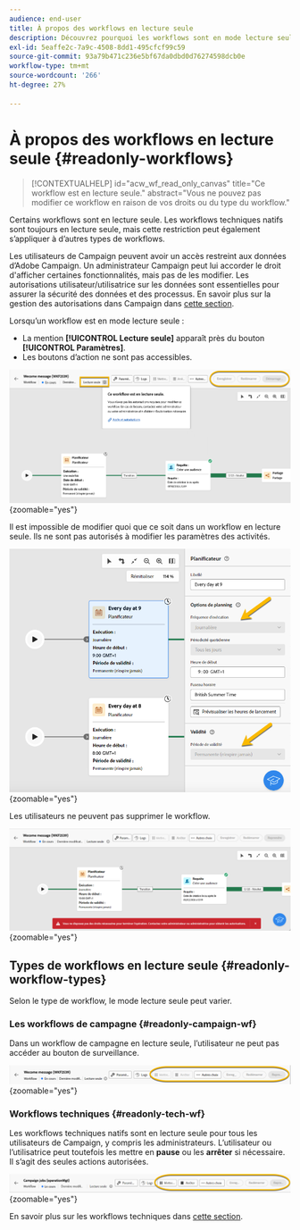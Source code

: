 ```yaml
---
audience: end-user
title: À propos des workflows en lecture seule
description: Découvrez pourquoi les workflows sont en mode lecture seule.
exl-id: 5eaffe2c-7a9c-4508-8dd1-495cfcf99c59
source-git-commit: 93a79b471c236e5bf67da0dbd0d76274598dcb0e
workflow-type: tm+mt
source-wordcount: '266'
ht-degree: 27%

---
```


# À propos des workflows en lecture seule {#readonly-workflows}

>[!CONTEXTUALHELP]
>id="acw_wf_read_only_canvas"
>title="Ce workflow est en lecture seule."
>abstract="Vous ne pouvez pas modifier ce workflow en raison de vos droits ou du type du workflow."

Certains workflows sont en lecture seule. Les workflows techniques natifs sont toujours en lecture seule, mais cette restriction peut également s’appliquer à d’autres types de workflows.

Les utilisateurs de Campaign peuvent avoir un accès restreint aux données d’Adobe Campaign. Un administrateur Campaign peut lui accorder le droit d&#39;afficher certaines fonctionnalités, mais pas de les modifier. Les autorisations utilisateur/utilisatrice sur les données sont essentielles pour assurer la sécurité des données et des processus. En savoir plus sur la gestion des autorisations dans Campaign dans [cette section](../get-started/permissions.md).

Lorsqu’un workflow est en mode lecture seule :

* La mention **[!UICONTROL Lecture seule]** apparaît près du bouton **[!UICONTROL Paramètres]**.
* Les boutons d’action ne sont pas accessibles.

![Interface de workflow en lecture seule affichant le bouton des paramètres et les boutons d’action désactivés.](assets/readonly-workflow.png){zoomable="yes"}

Il est impossible de modifier quoi que ce soit dans un workflow en lecture seule. Ils ne sont pas autorisés à modifier les paramètres des activités.

![Interface du planificateur en mode lecture seule, affichant les options de paramètres désactivés.](assets/scheduler-readonly.png){zoomable="yes"}

Les utilisateurs ne peuvent pas supprimer le workflow.

![Interface affichant des droits restreints pour la suppression de workflows.](assets/readonly-rights.png){zoomable="yes"}

## Types de workflows en lecture seule {#readonly-workflow-types}

Selon le type de workflow, le mode lecture seule peut varier.

### Les workflows de campagne {#readonly-campaign-wf}

Dans un workflow de campagne en lecture seule, l’utilisateur ne peut pas accéder au bouton de surveillance.

![Interface des workflows Campaign en mode lecture seule, affichant les options de surveillance désactivées.](assets/readonly-campaign-workflow.png){zoomable="yes"}

### Workflows techniques {#readonly-tech-wf}

Les workflows techniques natifs sont en lecture seule pour tous les utilisateurs de Campaign, y compris les administrateurs. L’utilisateur ou l’utilisatrice peut toutefois les mettre en **pause** ou les **arrêter** si nécessaire. Il s’agit des seules actions autorisées.

![Interface de workflow technique en mode lecture seule, affichant les options permettant de suspendre ou d’arrêter les workflows.](assets/readonly-technical-workflow.png){zoomable="yes"}

En savoir plus sur les workflows techniques dans [cette section](https://experienceleague.adobe.com/fr/docs/campaign/automation/workflows/introduction/wf-type/technical-workflows).